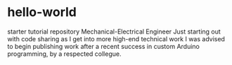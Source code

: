 # hello-world
starter tutorial repository
Mechanical-Electrical Engineer
Just starting out with code sharing as 
I get into more high-end technical work
I was advised to begin publishing work
after a recent success in custom Arduino 
programming, by a respected collegue.
